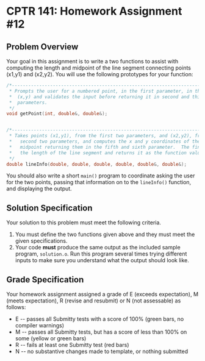 # CPTR 141: Homework Assignment #12

## Problem Overview

Your goal in this assignment is to write a two functions to assist with computing the length and midpoint of the line segment connecting points (x1,y1) and (x2,y2).  You will use the following prototypes for your function:

```c++
/*---------------------------------------------------------------------------
 * Prompts the user for a numbered point, in the first parameter, in the form
 *  (x,y) and validates the input before returning it in second and third
 *  parameters.
 */
void getPoint(int, double&, double&);


/*--------------------------------------------------------------------------
 * Takes points (x1,y1), from the first two parameters, and (x2,y2), from the
 *   second two parameters, and computes the x and y coordinates of the 
 *   midpoint returning them in the fifth and sixth parameter.  The finds
 *   the length of the line segment and returns it as the function value.
 */
double lineInfo(double, double, double, double, double&, double&);
```

You should also write a short ``main()`` program to coordinate asking the user for the two points, passing that information on to the ``lineInfo()`` function, and displaying the output.
​	

## Solution Specification

Your solution to this problem must meet the following criteria.

1. You must define the two functions given above and they must meet the given specifications.
2. Your code **must** produce the same output as the included sample program, ``solution.o``.  Run this program several times trying different inputs to make sure you understand what the output should look like.

## Grade Specification

Your homework assignment assigned a grade of E (exceeds expectation), M (meets expectation), R (revise and resubmit) or N (not assessable) as follows:

- E -- passes all Submitty tests with a score of 100% (green bars, no compiler warnings)
- M -- passes all Submitty tests, but has a score of less than 100% on some (yellow or green bars)
- R -- fails at least one Submitty test (red bars)
- N -- no substantive changes made to template, or nothing submitted